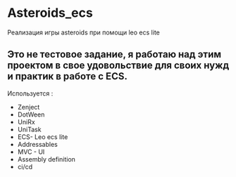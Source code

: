 # Asteroids_ecs
Реализация игры asteroids при помощи leo ecs lite
## Это не тестовое задание, я работаю над этим проектом в свое удовольствие для своих нужд и практик в работе с ECS.

 Используется :
* Zenject
* DotWeen
* UniRx
* UniTask
* ECS- Leo ecs lite
* Addressables
* MVC - UI
* Assembly definition
* ci/cd
